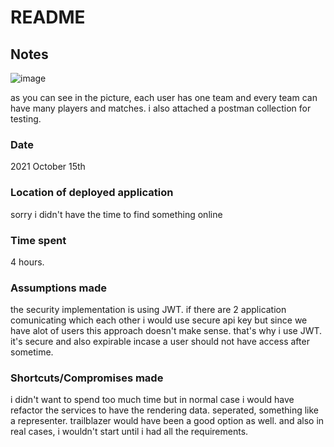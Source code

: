 # README

## Notes
![image](https://user-images.githubusercontent.com/22609918/137487259-de2cb53e-ea65-410d-9be0-87c42f32abab.png)

as you can see in the picture, each user has one team and every team can have many players and matches.
i also attached a postman collection for testing.
### Date
2021 October 15th
### Location of deployed application
sorry i didn't have the time to find something online
### Time spent
4 hours.
### Assumptions made
the security implementation is using JWT. if there are 2 application comunicating which each other i would use secure api key but since we have alot of users this approach doesn't make sense. that's why i use JWT. it's secure and also expirable incase a user should not have access after sometime.
### Shortcuts/Compromises made
i didn't want to spend too much time but in normal case i would have refactor the services to have the rendering data. seperated, something like a representer. trailblazer would have been a good option as well. and also in real cases, i wouldn't start until i had all the requirements.
